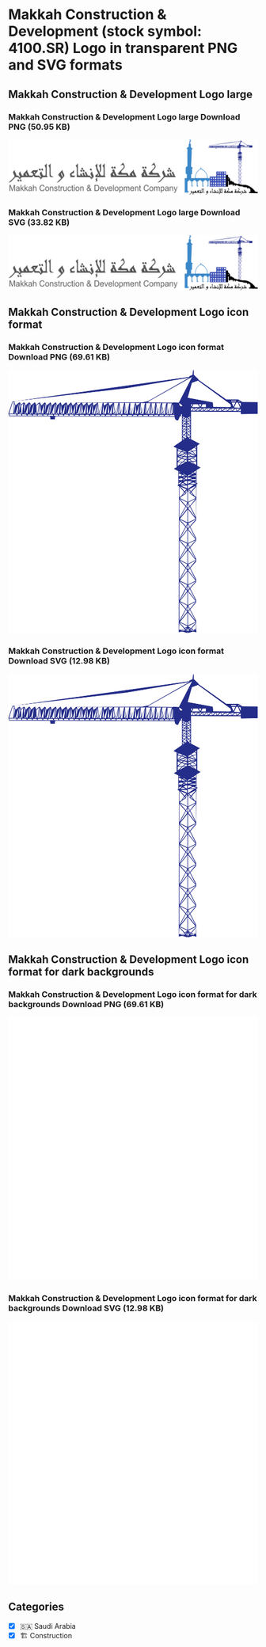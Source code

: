 # Makkah Construction & Development (stock symbol: 4100.SR) Logo in transparent PNG and SVG formats

## Makkah Construction & Development Logo large

### Makkah Construction & Development Logo large Download PNG (50.95 KB)

![Makkah Construction & Development Logo large Download PNG (50.95 KB)](/img/orig/4100.SR_BIG-246edb83.png)

### Makkah Construction & Development Logo large Download SVG (33.82 KB)

![Makkah Construction & Development Logo large Download SVG (33.82 KB)](/img/orig/4100.SR_BIG-92c1bc35.svg)

## Makkah Construction & Development Logo icon format

### Makkah Construction & Development Logo icon format Download PNG (69.61 KB)

![Makkah Construction & Development Logo icon format Download PNG (69.61 KB)](/img/orig/4100.SR-b7342cf5.png)

### Makkah Construction & Development Logo icon format Download SVG (12.98 KB)

![Makkah Construction & Development Logo icon format Download SVG (12.98 KB)](/img/orig/4100.SR-05b61666.svg)

## Makkah Construction & Development Logo icon format for dark backgrounds

### Makkah Construction & Development Logo icon format for dark backgrounds Download PNG (69.61 KB)

![Makkah Construction & Development Logo icon format for dark backgrounds Download PNG (69.61 KB)](/img/orig/4100.SR.D-a603df33.png)

### Makkah Construction & Development Logo icon format for dark backgrounds Download SVG (12.98 KB)

![Makkah Construction & Development Logo icon format for dark backgrounds Download SVG (12.98 KB)](/img/orig/4100.SR.D-a5eea822.svg)



## Categories
- [x] 🇸🇦 Saudi Arabia
- [x] 🏗 Construction
